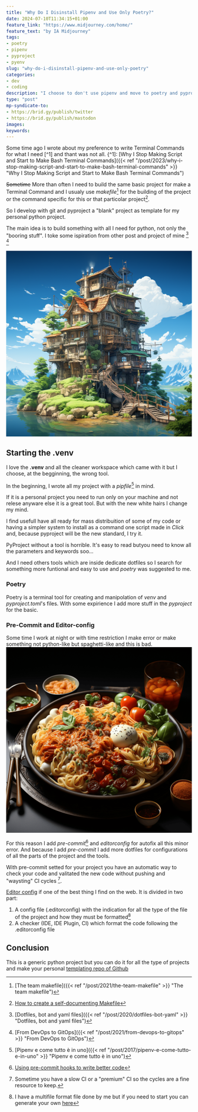 ```yaml
---
title: "Why Do I Disinstall Pipenv and Use Only Poetry?"
date: 2024-07-10T11:34:15+01:00
feature_link: "https://www.midjourney.com/home/"
feature_text: "by IA Midjourney"
tags:
- poetry
- pipenv
- pyproject
- pyenv
slug: "why-do-i-disinstall-pipenv-and-use-only-poetry"
categories:
- dev
- coding
description: "I choose to don't use pipenv and move to poetry and pyproject and other stuff for dev with python"
type: "post"
mp-syndicate-to:
- https://brid.gy/publish/twitter
- https://brid.gy/publish/mastodon
images:
keywords:
---
```


Some time ago I wrote about my preference to write Terminal Commands for what I need [^1] and thant was not all.
{^1]: [Why I Stop Making Script and Start to Make Bash Terminal Commands]({{< ref "/post/2023/why-i-stop-making-script-and-start-to-make-bash-terminal-commands" >}} "Why I Stop Making Script and Start to Make Bash Terminal Commands")

~~Sometime~~ More than often I need to build the same basic project for make a Terminal Command and I usualy use _makefile_[^2] for the building of the project or the command specific for this or that particolar project[^makefile].

[^2]: [The team makefile]({{< ref "/post/2021/the-team-makefile" >}} "The team makefile")
[^makefile]: [How to create a self-documenting Makefile](https://victoria.dev/blog/how-to-create-a-self-documenting-makefile/)

So I develop with git and pyproject a "blank" project as template for my personal python project.

The main idea is to build something with all I need for python, not only the "booring stuff".
I toke some ispiration from other post and project of mine [^dotfile] [^gitops]
[^gitops]: [From DevOps to GitOps]({{< ref "/post/2021/from-devops-to-gitops" >}} "From DevOps to GitOps")

[^dotfile]: [Dotfiles, bot and yaml files]({{< ref "/post/2020/dotfiles-bot-yaml" >}} "Dotfiles, bot and yaml files")

![VEnv](venv.png)

## Starting the .venv

I love the __.venv__ and all the cleaner workspace which came with it but I choose, at the begginning, the wrong tool.

In the beginning, I wrote all my project with a _pipfile_[^3] in mind.

[^3]: [Pipenv e come tutto è in uno]({{< ref "/post/2017/pipenv-e-come-tutto-e-in-uno" >}} "Pipenv e come tutto è in uno")

If it is a personal project you need to run only on your machine and not relese anyware else it is a great tool. But with the new white hairs I change my mind.

I find usefull have all ready for mass distribuition of some of my code or having a simpler system to install as a command one script made in _Click_ and, because pyproject will be the new standard, I try it.

PyProject without a tool is horrible. It's easy to read butyou need to know all the parameters and keywords soo...

And I need others tools which are inside dedicate dotfiles so I search for something more funtional and easy to use and _poetry_ was suggested to me.

### Poetry

Poetry is a terminal tool for creating and manipolation of _venv_ and _pyproject.toml_'s files.
With some expirience I add more stuff in the _pyproject_ for the basic.

### Pre-Commit and Editor-config

Some time I work at night or with time restriction I make error or make something not python-like but spaghetti-like and this is bad.
![Spaghetti code](spaghetti-code.png)

For this reason I add _pre-commit_[^pre-commit] and _editorconfig_ for autofix all this minor error. And because I add _pre-commit_ I add more dotfiles for configurations of all the parts of the project and the tools.

[^pre-commit]: [Using pre-commit hooks to write better code](https://praful932.dev/blog-2-pre-commit-hooks/)

With pre-commit setted for your project you have an automatic way to check your code and valitated the new code without pushing and "waysting" CI cycles [^waysting].

[^waysting]: Sometime you have a slow CI or a "premium" CI so the cycles are a fine resource to keep.


[Editor config](https://editorconfig.org/) if one of the best thing I find on the web. It is divided in two part:
1. A config file (.editorconfig) with the indication for all the type of the file of the project and how they must be formatted[^editorconfig]
2. A checker (IDE, IDE Plugin, CI) which format the code following the .editorconfig file

[^editorconfig]:I have a multifile format file done by me but if you need to start you can generate your own [here](https://editorconfig.timseverien.com/) 

## Conclusion

This is a generic python project but you can do it for all the type of projects and make your personal [templating repo of Github](https://docs.github.com/en/repositories/creating-and-managing-repositories/creating-a-template-repository)

